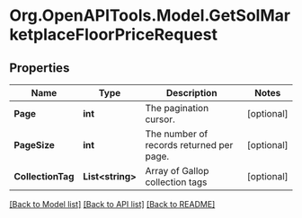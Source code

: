 # Org.OpenAPITools.Model.GetSolMarketplaceFloorPriceRequest

## Properties

Name | Type | Description | Notes
------------ | ------------- | ------------- | -------------
**Page** | **int** | The pagination cursor. | [optional] 
**PageSize** | **int** | The number of records returned per page. | [optional] 
**CollectionTag** | **List&lt;string&gt;** | Array of Gallop collection tags | [optional] 

[[Back to Model list]](../README.md#documentation-for-models) [[Back to API list]](../README.md#documentation-for-api-endpoints) [[Back to README]](../README.md)

